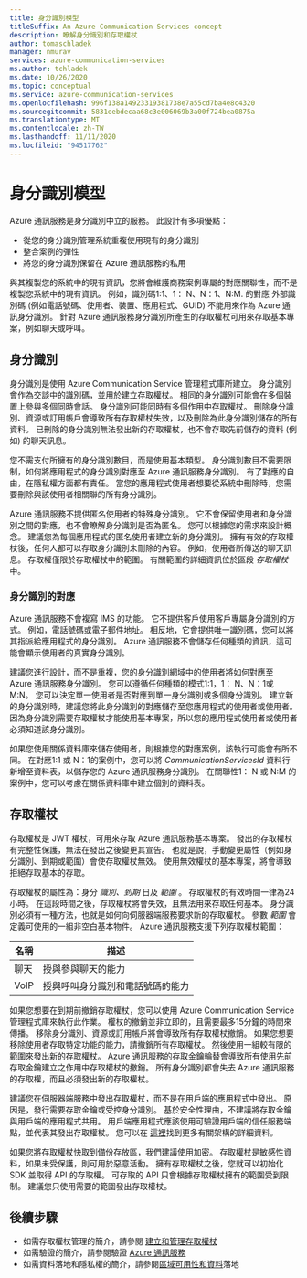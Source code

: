 ```yaml
---
title: 身分識別模型
titleSuffix: An Azure Communication Services concept
description: 瞭解身分識別和存取權杖
author: tomaschladek
manager: nmurav
services: azure-communication-services
ms.author: tchladek
ms.date: 10/26/2020
ms.topic: conceptual
ms.service: azure-communication-services
ms.openlocfilehash: 996f138a14923319381738e7a55cd7ba4e8c4320
ms.sourcegitcommit: 5831eebdecaa68c3e006069b3a00f724bea0875a
ms.translationtype: MT
ms.contentlocale: zh-TW
ms.lasthandoff: 11/11/2020
ms.locfileid: "94517762"
---
```

# <a name="identity-model"></a>身分識別模型

Azure 通訊服務是身分識別中立的服務。 此設計有多項優點：
- 從您的身分識別管理系統重複使用現有的身分識別
- 整合案例的彈性
- 將您的身分識別保留在 Azure 通訊服務的私用

與其複製您的系統中的現有資訊，您將會維護商務案例專屬的對應關聯性，而不是複製您系統中的現有資訊。 例如，識別碼1:1、1： N、N：1、N:M. 的對應 外部識別碼 (例如電話號碼、使用者、裝置、應用程式、GUID) 不能用來作為 Azure 通訊身分識別。 針對 Azure 通訊服務身分識別所產生的存取權杖可用來存取基本專案，例如聊天或呼叫。 

## <a name="identity"></a>身分識別

身分識別是使用 Azure Communication Service 管理程式庫所建立。 身分識別會作為交談中的識別碼，並用於建立存取權杖。 相同的身分識別可能會在多個裝置上參與多個同時會話。 身分識別可能同時有多個作用中存取權杖。 刪除身分識別、資源或訂用帳戶會導致所有存取權杖失效，以及刪除為此身分識別儲存的所有資料。 已刪除的身分識別無法發出新的存取權杖，也不會存取先前儲存的資料 (例如) 的聊天訊息。 

您不需支付所擁有的身分識別數目，而是使用基本類型。 身分識別數目不需要限制，如何將應用程式的身分識別對應至 Azure 通訊服務身分識別。 有了對應的自由，在隱私權方面都有責任。 當您的應用程式使用者想要從系統中刪除時，您需要刪除與該使用者相關聯的所有身分識別。

Azure 通訊服務不提供匿名使用者的特殊身分識別。 它不會保留使用者和身分識別之間的對應，也不會瞭解身分識別是否為匿名。 您可以根據您的需求來設計概念。 建議您為每個應用程式的匿名使用者建立新的身分識別。 擁有有效的存取權杖後，任何人都可以存取身分識別未刪除的內容。 例如，使用者所傳送的聊天訊息。 存取權僅限於存取權杖中的範圍。 有關範圍的詳細資訊位於區段 *存取權杖* 中。

### <a name="mapping-of-identities"></a>身分識別的對應

Azure 通訊服務不會複寫 IMS 的功能。 它不提供客戶使用客戶專屬身分識別的方式。 例如，電話號碼或電子郵件地址。 相反地，它會提供唯一識別碼，您可以將其指派給應用程式的身分識別。 Azure 通訊服務不會儲存任何種類的資訊，這可能會顯示使用者的真實身分識別。

建議您進行設計，而不是重複，您的身分識別網域中的使用者將如何對應至 Azure 通訊服務身分識別。 您可以遵循任何種類的模式1:1，1： N、N：1或 M:N。 您可以決定單一使用者是否對應到單一身分識別或多個身分識別。 建立新的身分識別時，建議您將此身分識別的對應儲存至您應用程式的使用者或使用者。 因為身分識別需要存取權杖才能使用基本專案，所以您的應用程式使用者或使用者必須知道該身分識別。

如果您使用關係資料庫來儲存使用者，則根據您的對應案例，該執行可能會有所不同。 在對應1:1 或 N：1的案例中，您可以將 *CommunicationServicesId* 資料行新增至資料表，以儲存您的 Azure 通訊服務身分識別。 在關聯性1： N 或 N:M 的案例中，您可以考慮在關係資料庫中建立個別的資料表。

## <a name="access-token"></a>存取權杖

存取權杖是 JWT 權杖，可用來存取 Azure 通訊服務基本專案。 發出的存取權杖有完整性保護，無法在發出之後變更其宣告。 也就是說，手動變更屬性（例如身分識別、到期或範圍）會使存取權杖無效。 使用無效權杖的基本專案，將會導致拒絕存取基本的存取。 

存取權杖的屬性為：身分 *識別、到期* 日及 *範圍* 。 存取權杖的有效時間一律為24小時。 在這段時間之後，存取權杖將會失效，且無法用來存取任何基本。 身分識別必須有一種方法，也就是如何向伺服器端服務要求新的存取權杖。 參數 *範圍* 會定義可使用的一組非空白基本物件。 Azure 通訊服務支援下列存取權杖範圍：

|名稱|描述|
|---|---|
|聊天|  授與參與聊天的能力|
|VoIP|  授與呼叫身分識別和電話號碼的能力|


如果您想要在到期前撤銷存取權杖，您可以使用 Azure Communication Service 管理程式庫來執行此作業。 權杖的撤銷並非立即的，且需要最多15分鐘的時間來傳播。 移除身分識別、資源或訂用帳戶將會導致所有存取權杖撤銷。 如果您想要移除使用者存取特定功能的能力，請撤銷所有存取權杖。 然後使用一組較有限的範圍來發出新的存取權杖。
Azure 通訊服務的存取金鑰輪替會導致所有使用先前存取金鑰建立之作用中存取權杖的撤銷。 所有身分識別都會失去 Azure 通訊服務的存取權，而且必須發出新的存取權杖。 

建議您在伺服器端服務中發出存取權杖，而不是在用戶端的應用程式中發出。 原因是，發行需要存取金鑰或受控身分識別。 基於安全性理由，不建議將存取金鑰與用戶端的應用程式共用。 用戶端應用程式應該使用可驗證用戶端的信任服務端點，並代表其發出存取權杖。 您可以在 [這裡](./client-and-server-architecture.md)找到更多有關架構的詳細資料。

如果您將存取權杖快取到備份存放區，我們建議使用加密。 存取權杖是敏感性資料，如果未受保護，則可用於惡意活動。 擁有存取權杖之後，您就可以初始化 SDK 並取得 API 的存取權。 可存取的 API 只會根據存取權杖擁有的範圍受到限制。 建議您只使用需要的範圍發出存取權杖。

## <a name="next-steps"></a>後續步驟

* 如需存取權杖管理的簡介，請參閱 [建立和管理存取權杖](https://docs.microsoft.com/azure/communication-services/quickstarts/access-tokens)
* 如需驗證的簡介，請參閱驗證 [Azure 通訊服務](https://docs.microsoft.com/azure/communication-services/concepts/authentication)
* 如需資料落地和隱私權的簡介，請參閱[區域可用性和資料](https://docs.microsoft.com/azure/communication-services/concepts/privacy)落地